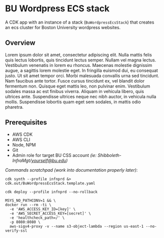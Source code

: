 # BU Wordpress ECS stack

A CDK app with an instance of a stack (`BuWordpressEcsStack`) that creates an ecs cluster for Boston University wordpress websites.

## Overview

Lorem ipsum dolor sit amet, consectetur adipiscing elit. Nulla mattis felis quis lectus lobortis, quis tincidunt lectus semper. Nullam vel magna lectus. Vestibulum venenatis in lorem eu rhoncus. Maecenas molestie dignissim augue, a sagittis lorem molestie eget. In fringilla euismod dui, eu consequat justo. Ut sit amet tempor orci. Morbi malesuada convallis urna sed tincidunt. Nam faucibus ante tortor. Fusce cursus tincidunt ex, vel blandit dolor fermentum non. Quisque eget mattis leo, non pulvinar enim. Vestibulum sodales massa ac est finibus viverra. Aliquam in vehicula libero, quis ultrices ante. Suspendisse ultrices neque nec nibh auctor, in vehicula nulla mollis. Suspendisse lobortis quam eget sem sodales, in mattis odio pharetra.

## Prerequisites

- AWS CDK
- AWS CLI
- Node, NPM
- Git
- Admin role for target BU CSS account *(ie: Shibboleth-InfraMgt/yourself@bu.edu)*



*Commands scratchpad (work into documentation properly later)*:

```
cdk synth --profile infnprd &> cdk.out/BuWordpressEcsStack.template.yaml

cdk deploy --profile infnprd --no-rollback

MSYS_NO_PATHCONV=1 && \
docker run --rm -ti \
  -e 'AWS_ACCESS_KEY_ID=[key]' \
  -e 'AWS_SECRET_ACCESS_KEY=[secret]' \
  -e 'healthcheck_path=/' \
  -p 8080:8080 \
  aws-sigv4-proxy -v --name s3-object-lambda --region us-east-1 --no-verify-ssl
```

